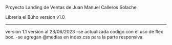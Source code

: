 Proyecto Landing de Ventas de Juan Manuel Calleros Solache

Libreria el Búho 
version v1.0


--------------
version 1.1
version  al 23/06/2023
-se actualizada codigo con el uso de flex box.
-se agregan @medias en index.css para la parte responsiva.